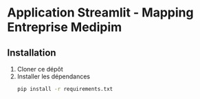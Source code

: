 # Application Streamlit - Mapping Entreprise Medipim

## Installation

1. Cloner ce dépôt
2. Installer les dépendances  
   ```bash
   pip install -r requirements.txt
